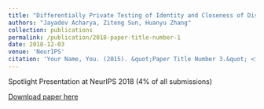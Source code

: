 ```yaml
---
title: "Differentially Private Testing of Identity and Closeness of Discrete Distributions"
authors: "Jayadev Acharya, Ziteng Sun, Huanyu Zhang"
collection: publications
permalink: /publication/2018-paper-title-number-1
date: 2018-12-03
venue: 'NeurIPS'
citation: 'Your Name, You. (2015). &quot;Paper Title Number 3.&quot; <i>Journal 1</i>. 1(3).'
---
```


Spotlight Presentation at NeurIPS 2018 (4% of all submissions)
 
[Download paper here](https://papers.nips.cc/paper/7920-differentially-private-testing-of-identity-and-closeness-of-discrete-distributions.pdf)

